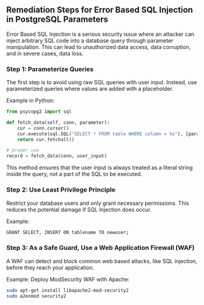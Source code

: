 

## Remediation Steps for Error Based SQL Injection in PostgreSQL Parameters

Error Based SQL Injection is a serious security issue where an attacker can inject arbitrary SQL code into a database query through parameter manipulation. This can lead to unauthorized data access, data corruption, and in severe cases, data loss.

### Step 1: Parameterize Queries
The first step is to avoid using raw SQL queries with user input. Instead, use parameterized queries where values are added with a placeholder.

Example in Python:

```python
from psycopg2 import sql

def fetch_data(self, conn, parameter):
    cur = conn.cursor()
    cur.execute(sql.SQL("SELECT * FROM table WHERE column = %s"), [parameter])
    return cur.fetchall()

# proper use
record = fetch_data(conn, user_input)
```
This method ensures that the user input is always treated as a literal string inside the query, not a part of the SQL to be executed.

### Step 2: Use Least Privilege Principle

Restrict your database users and only grant necessary permissions. This reduces the potential damage if SQL Injection does occur.

Example:
```bash
GRANT SELECT, INSERT ON tablename TO newuser;
```
### Step 3: As a Safe Guard, Use a Web Application Firewall (WAF)

A WAF can detect and block common web based attacks, like SQL injection, before they reach your application.

Example: Deploy ModSecurity WAF with Apache:
```bash
sudo apt-get install libapache2-mod-security2
sudo a2enmod security2
```